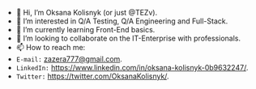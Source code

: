 - 👋 Hi, I’m Oksana Kolisnyk (or just @TEZv).
- 👀 I’m interested in Q/A Testing, Q/A Engineering and Full-Stack.
- 🌱 I’m currently learning Front-End basics.
- 💞️ I’m looking to collaborate on the IT-Enterprise with professionals.
- 📫 How to reach me:
- `E-mail:` zazera777@gmail.com.
- `LinkedIn:` https://www.linkedin.com/in/oksana-kolisnyk-0b9632247/.
- `Twitter:` https://twitter.com/OksanaKolisnyk/.

<!---
TEZv/TEZv is a ✨ special ✨ repository because its `README.md` (this file) appears on your GitHub profile.
You can click the Preview link to take a look at your changes.
--->
